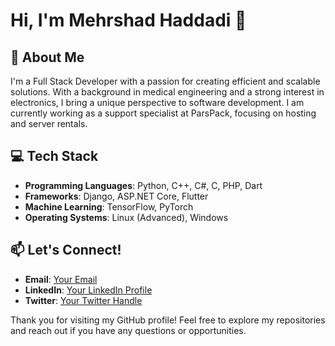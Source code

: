 # Hi, I'm Mehrshad Haddadi 👋

## 🚀 About Me
I'm a Full Stack Developer with a passion for creating efficient and scalable solutions. With a background in medical engineering and a strong interest in electronics, I bring a unique perspective to software development. I am currently working as a support specialist at ParsPack, focusing on hosting and server rentals.

## 💻 Tech Stack
- **Programming Languages**: Python, C++, C#, C, PHP, Dart
- **Frameworks**: Django, ASP.NET Core, Flutter
- **Machine Learning**: TensorFlow, PyTorch
- **Operating Systems**: Linux (Advanced), Windows

## 📫 Let's Connect!
- **Email**: [Your Email](mailto:mehrshadinaa@gmail.com)
- **LinkedIn**: [Your LinkedIn Profile](https://www.linkedin.com/in/mehrshadhaddadi)
- **Twitter**: [Your Twitter Handle](https://twitter.com/mehrshadina)

Thank you for visiting my GitHub profile! Feel free to explore my repositories and reach out if you have any questions or opportunities.



